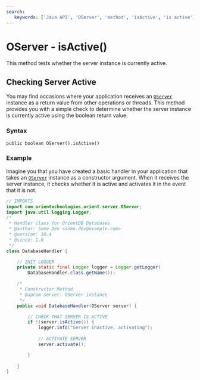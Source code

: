 ```yaml
---
search:
   keywords: ['Java API', 'OServer', 'method', 'isActive', 'is active']
---
```


# OServer - isActive()

This method tests whether the server instance is currently active.

## Checking Server Active

You may find occasions where your application receives an [`OServer`](Java-Ref-OServer.md) instance as a return value from other operations or threads.  This method provides you with a simple check to determine whether the server instance is currently active using the boolean return value.

### Syntax

```
public boolean OServer().isActive()
```

### Example

Imagine you that you have created a basic handler in your application that takes an [`OServer`](Java-Ref-OServer.md) instance as a constructor argument.  When it receives the server instance, it checks whether it is active and activates it in the event that it is not.

```java
// IMPORTS
import com.orientechnologies.orient.server.OServer;
import java.util.logging.Logger;
/*
 * Handler class for OrientDB Databases
 * @author: Some Dev <some.dev@example.com>
 * @version: 10.4
 * @since: 1.0
 */
class DatabaseHandler {

	// INIT LOGGER
	private static final Logger logger = Logger.getLogger(
		DatabaseHandler.class.getName());

	/*
	 * Constructor Method
	 * @apram server: OServer instance
	 */
	public void DatabaseHandler(OServer server) {

		// CHECK THAT SERVER IS ACTIVE
		if !(server.isActive()) {
			logger.info("Server inactive, activating");
		
			// ACTIVATE SERVER
			server.activate();

		}
	
	}
}
```
